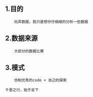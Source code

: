 ## 1.目的  
  
		玩弄数据，我只是想仔仔细细的分析一些数据  

## 2.数据来源    

		大部分的数据比赛   
 

## 3.模式   

		仿制优秀的code + 自己的探索     


``千里之行，始于足下``
